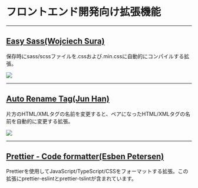 # フロントエンド開発向け拡張機能

---
## [Easy Sass(Wojciech Sura)](https://marketplace.visualstudio.com/items?itemName=spook.easysass)

保存時にsass/scssファイルを.cssおよび.min.cssに自動的にコンパイルする拡張。

![](https://github.com/wojciechsura/easysass/raw/master/demo.gif)


---
## [Auto Rename Tag(Jun Han)](https://marketplace.visualstudio.com/items?itemName=formulahendry.auto-rename-tag)

片方のHTML/XMLタグの名前を変更すると、ペアになったHTML/XMLタグの名前を自動的に変更する拡張。

![](https://github.com/formulahendry/vscode-auto-rename-tag/raw/master/images/usage.gif)


---
## [Prettier - Code formatter(Esben Petersen)](https://marketplace.visualstudio.com/items?itemName=esbenp.prettier-vscode)

Prettierを使用してJavaScript/TypeScript/CSSをフォーマットする拡張。この拡張にprettier-eslintとprettier-tslintが含まれています。
